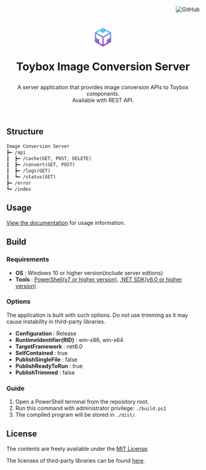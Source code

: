 <p align="right">
<img alt="GitHub" src="https://img.shields.io/github/license/project-toybox/toybox-image-conversion-server">
</p>

<p align="center">
    <h1 align="center">
        <img src="https://raw.githubusercontent.com/project-toybox/toybox-assets/main/images/toybox-icon.png" width="50" height="50">
        <p>Toybox Image Conversion Server</p>
    </h1>
    <p align="center">A server application that provides image conversion APIs to Toybox components.<br>Available with REST API.</p>
    <br>
</p>

## Structure
```
Image Conversion Server
┣━ /api
┃  ┣━ /cache(GET, POST, DELETE)
┃  ┣━ /convert(GET, POST)
┃  ┣━ /logs(GET)
┃  ┗━ /status(GET)
┣━ /error
┗━ /index
```

## Usage
[View the documentation](README.md) for usage information.

## Build
### Requirements
 * __OS__ : Windows 10 or higher version(include server edtions)
 * __Tools__ : [PowerShell(v7 or higher version)](https://github.com/PowerShell/PowerShell), [.NET SDK(v6.0 or higher version)](https://dotnet.microsoft.com/en-us/download)

### Options
The application is built with such options.
Do not use trimming as it may cause instability in third-party libraries.
 * __Configuration__ : Release
 * __RuntimeIdentifier(RID)__ : win-x86, win-x64
 * __TargetFramework__ : net6.0
 * __SelfContained__ : true
 * __PublishSingleFile__ : false
 * __PublishReadyToRun__ : true
 * __PublishTrimmed__ : false

### Guide
1. Open a PowerShell terminal from the repository root.
2. Run this command with administrator privilege: `./build.ps1`
3. The compiled program will be stored in `./dist/`.

## License
The contents are freely available under the [MIT License](http://opensource.org/licenses/MIT).

The licenses of third-party libraries can be found [here](https://github.com/project-toybox/toybox-image-conversion-server/blob/main/docs/THIRD_PARTY_NOTICES.md).
